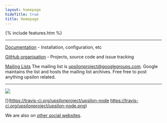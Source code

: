 ```yaml
---
layout: homepage
hideTitle: true
title: Homepage
---
```


{% include features.htm %}

---

[Documentation](docs) - Installation, configuration, etc

[GitHub organisation](http://github.com/upsilonproject/) - Projects, source code and issue tracking

[Mailing Lists](http://upsilon-project.co.uk/site/index.php/Mailing_Lists)
The mailing list is upsilonproject@googlegroups.com. Google maintains the list and hosts the mailing list archives. Free free to post anything upsilon related.

---

[![](https://www.ohloh.net/p/upsilonproject/widgets/project_thin_badge.gif)](https://ohloh.net/p/upsilonproject/)

[](https://travis-ci.org/upsilonproject/upsilon-node https://travis-ci.org/upsilonproject/upsilon-node.png)

We are also on [other social websites](media).
